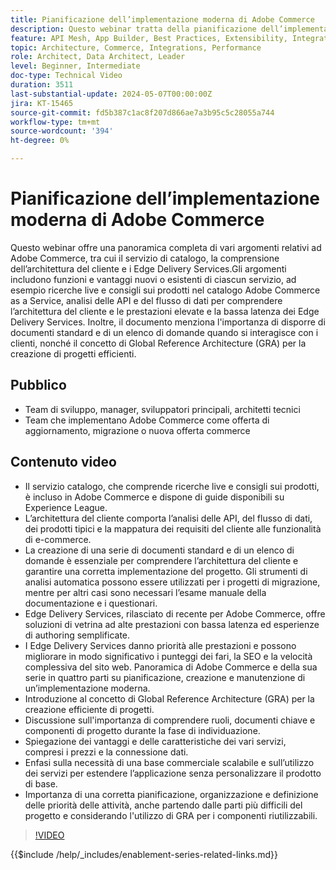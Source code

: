```yaml
---
title: Pianificazione dell’implementazione moderna di Adobe Commerce
description: Questo webinar tratta della pianificazione dell’implementazione di un moderno sistema di e-commerce, in particolare Adobe Commerce, e include discussioni su fase di individuazione, servizi, architettura di riferimento globale, pratiche di sviluppo front-end e best practice.
feature: API Mesh, App Builder, Best Practices, Extensibility, Integration
topic: Architecture, Commerce, Integrations, Performance
role: Architect, Data Architect, Leader
level: Beginner, Intermediate
doc-type: Technical Video
duration: 3511
last-substantial-update: 2024-05-07T00:00:00Z
jira: KT-15465
source-git-commit: fd5b387c1ac8f207d866ae7a3b95c5c28055a744
workflow-type: tm+mt
source-wordcount: '394'
ht-degree: 0%

---
```


# Pianificazione dell’implementazione moderna di Adobe Commerce

Questo webinar offre una panoramica completa di vari argomenti relativi ad Adobe Commerce, tra cui il servizio di catalogo, la comprensione dell’architettura del cliente e i Edge Delivery Services. &#x200B;Gli argomenti includono funzioni e vantaggi nuovi o esistenti di ciascun servizio, ad esempio ricerche live e consigli sui prodotti nel catalogo Adobe Commerce as a Service, analisi delle API e del flusso di dati per comprendere l’architettura del cliente e le prestazioni elevate e la bassa latenza dei Edge Delivery Services. Inoltre, il documento menziona l&#39;importanza di disporre di documenti standard e di un elenco di domande quando si interagisce con i clienti, nonché il concetto di Global Reference Architecture (GRA) per la creazione di progetti efficienti.

## Pubblico

* Team di sviluppo, manager, sviluppatori principali, architetti tecnici
* Team che implementano Adobe Commerce come offerta di aggiornamento, migrazione o nuova offerta commerce

## Contenuto video

* Il servizio catalogo, che comprende ricerche live e consigli sui prodotti, è incluso in Adobe Commerce e dispone di guide disponibili su Experience League.
* L’architettura del cliente comporta l’analisi delle API, del flusso di dati, dei prodotti tipici e la mappatura dei requisiti del cliente alle funzionalità di e-commerce.
* La creazione di una serie di documenti standard e di un elenco di domande è essenziale per comprendere l’architettura del cliente e garantire una corretta implementazione del progetto.
Gli strumenti di analisi automatica possono essere utilizzati per i progetti di migrazione, mentre per altri casi sono necessari l’esame manuale della documentazione e i questionari.
* Edge Delivery Services, rilasciato di recente per Adobe Commerce, offre soluzioni di vetrina ad alte prestazioni con bassa latenza ed esperienze di authoring semplificate.
* I Edge Delivery Services danno priorità alle prestazioni e possono migliorare in modo significativo i punteggi dei fari, la SEO e la velocità complessiva del sito web.
Panoramica di Adobe Commerce e della sua serie in quattro parti su pianificazione, creazione e manutenzione di un’implementazione moderna.
* Introduzione al concetto di Global Reference Architecture (GRA) per la creazione efficiente di progetti.
* Discussione sull&#39;importanza di comprendere ruoli, documenti chiave e componenti di progetto durante la fase di individuazione.
* Spiegazione dei vantaggi e delle caratteristiche dei vari servizi, compresi i prezzi e la connessione dati.
* Enfasi sulla necessità di una base commerciale scalabile e sull’utilizzo dei servizi per estendere l’applicazione senza personalizzare il prodotto di base.
* Importanza di una corretta pianificazione, organizzazione e definizione delle priorità delle attività, anche partendo dalle parti più difficili del progetto e considerando l&#39;utilizzo di GRA per i componenti riutilizzabili.

>[!VIDEO](https://video.tv.adobe.com/v/3428987?learn=on)

{{$include /help/_includes/enablement-series-related-links.md}}
